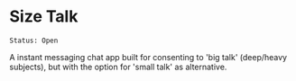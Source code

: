 # Size Talk
```
Status: Open
```
A instant messaging chat app built for consenting to 'big talk' (deep/heavy subjects), but with the option for 'small talk' as alternative.
